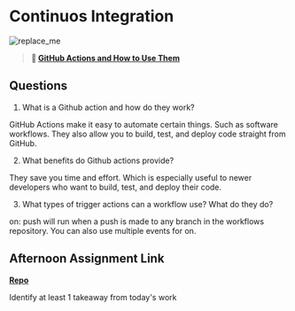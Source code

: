 # Continuos Integration

![replace_me](https://codeworks.blob.core.windows.net/public/assets/img/illustrations/placeholder.svg)

> **📖 [GitHub Actions and How to Use Them](https://codeworksacademy.com/fs-student-guide/resources/wk8-9/05-Github-Actions)**

## Questions

1. What is a Github action and how do they work?

GitHub Actions make it easy to automate certain things. Such as software workflows. They also allow you to build, test, and deploy code straight from GitHub.

2. What benefits do Github actions provide?

They save you time and effort. Which is especially useful to newer developers who want to build, test, and deploy their code.

3. What types of trigger actions can a workflow use? What do they do?

on: push will run when a push is made to any branch in the workflows repository. You can also use multiple events for on.

## Afternoon Assignment Link

**[Repo](https://github.com/Casey1224/LeaderBoard)**

Identify at least 1 takeaway from today's work
